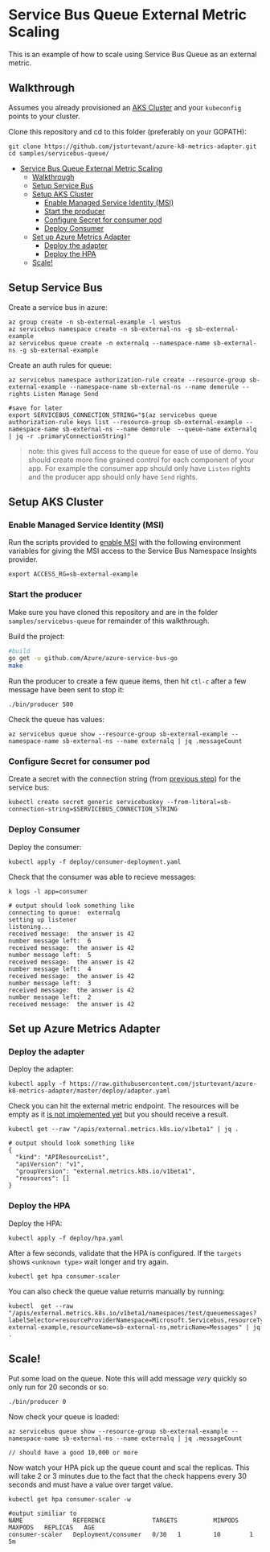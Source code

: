 # Service Bus Queue External Metric Scaling

This is an example of how to scale using Service Bus Queue as an external metric.  

## Walkthrough

Assumes you already provisioned an [AKS Cluster](https://docs.microsoft.com/en-us/azure/aks/kubernetes-walkthrough) and your `kubeconfig` points to your cluster.

Clone this repository and cd to this folder (preferably on your GOPATH):

```
git clone https://github.com/jsturtevant/azure-k8-metrics-adapter.git
cd samples/servicebus-queue/
```

- [Service Bus Queue External Metric Scaling](#service-bus-queue-external-metric-scaling)
    - [Walkthrough](#walkthrough)
    - [Setup Service Bus](#setup-service-bus)
    - [Setup AKS Cluster](#setup-aks-cluster)
        - [Enable Managed Service Identity (MSI)](#enable-managed-service-identity-msi)
        - [Start the producer](#start-the-producer)
        - [Configure Secret for consumer pod](#configure-secret-for-consumer-pod)
        - [Deploy Consumer](#deploy-consumer)
    - [Set up Azure Metrics Adapter](#set-up-azure-metrics-adapter)
        - [Deploy the adapter](#deploy-the-adapter)
        - [Deploy the HPA](#deploy-the-hpa)
    - [Scale!](#scale)

## Setup Service Bus
Create a service bus in azure:

``` 
az group create -n sb-external-example -l westus
az servicebus namespace create -n sb-external-ns -g sb-external-example
az servicebus queue create -n externalq --namespace-name sb-external-ns -g sb-external-example
```

Create an auth rules for queue:

```
az servicebus namespace authorization-rule create --resource-group sb-external-example --namespace-name sb-external-ns --name demorule --rights Listen Manage Send

#save for later
export SERVICEBUS_CONNECTION_STRING="$(az servicebus queue authorization-rule keys list --resource-group sb-external-example --namespace-name sb-external-ns --name demorule  --queue-name externalq | jq -r .primaryConnectionString)"
```

> note: this gives full access to the queue for ease of use of demo.  You should create more fine grained control for each component of your app.  For example the consumer app should only have `Listen` rights and the producer app should only have `Send` rights.

## Setup AKS Cluster

### Enable Managed Service Identity (MSI)
Run the scripts provided to [enable MSI](https://github.com/jsturtevant/azure-k8-metrics-adapter#azure-setup) with the following environment variables for giving the MSI access to the Service Bus Namespace Insights provider.

```
export ACCESS_RG=sb-external-example
```

### Start the producer
Make sure you have cloned this repository and are in the folder `samples/servicebus-queue` for remainder of this walkthrough.

Build the project:

```bash
#build
go get -u github.com/Azure/azure-service-bus-go
make
```

Run the producer to create a few queue items, then hit `ctl-c` after a few message have been sent to stop it:

```
./bin/producer 500
```

Check the queue has values:

```
az servicebus queue show --resource-group sb-external-example --namespace-name sb-external-ns --name externalq | jq .messageCount
```

### Configure Secret for consumer pod
Create a secret with the connection string (from [previous step](#setup-service-bus)) for the service bus:

```
kubectl create secret generic servicebuskey --from-literal=sb-connection-string=$SERVICEBUS_CONNECTION_STRING
```

### Deploy Consumer 
Deploy the consumer:

```
kubectl apply -f deploy/consumer-deployment.yaml
```

Check that the consumer was able to recieve messages:

```
k logs -l app=consumer

# output should look something like
connecting to queue:  externalq
setting up listener
listening...
received message:  the answer is 42
number message left:  6
received message:  the answer is 42
number message left:  5
received message:  the answer is 42
number message left:  4
received message:  the answer is 42
number message left:  3
received message:  the answer is 42
number message left:  2
received message:  the answer is 42
```

## Set up Azure Metrics Adapter

### Deploy the adapter
Deploy the adapter:

```
kubectl apply -f https://raw.githubusercontent.com/jsturtevant/azure-k8-metrics-adapter/master/deploy/adapter.yaml
```

Check you can hit the external metric endpoint.  The resources will be empty as it [is not implemented yet](https://github.com/jsturtevant/azure-k8-metrics-adapter/issues/3) but you should receive a result.

```
kubectl get --raw "/apis/external.metrics.k8s.io/v1beta1" | jq .

# output should look something like
{
  "kind": "APIResourceList",
  "apiVersion": "v1",
  "groupVersion": "external.metrics.k8s.io/v1beta1",
  "resources": []
}
```

### Deploy the HPA
Deploy the HPA:

```
kubectl apply -f deploy/hpa.yaml
```

After a few seconds, validate that the HPA is configured.  If the `targets` shows `<unknown type>` wait longer and try again.

```
kubectl get hpa consumer-scaler
```

You can also check the queue value returns manually by running:

```
kubectl  get --raw "/apis/external.metrics.k8s.io/v1beta1/namespaces/test/queuemessages?labelSelector=resourceProviderNamespace=Microsoft.Servicebus,resourceType=namespaces,aggregation=Total,filter=EntityName_eq_externalq,resourceGroup=sb-external-example,resourceName=sb-external-ns,metricName=Messages" | jq .
```

## Scale!

Put some load on the queue. Note this will add message *very* quickly so only run for 20 seconds or so.

```
./bin/producer 0
```

Now check your queue is loaded:

```
az servicebus queue show --resource-group sb-external-example --namespace-name sb-external-ns --name externalq | jq .messageCount

// should have a good 10,000 or more 
```

Now watch your HPA pick up the queue count and scal the replicas.  This will take 2 or 3 minutes due to the fact that the check happens every 30 seconds and must have a value over target value.

```
kubectl get hpa consumer-scaler -w

#output similiar to
NAME              REFERENCE             TARGETS          MINPODS   MAXPODS   REPLICAS   AGE
consumer-scaler   Deployment/consumer   0/30   1         10        1          5m
```